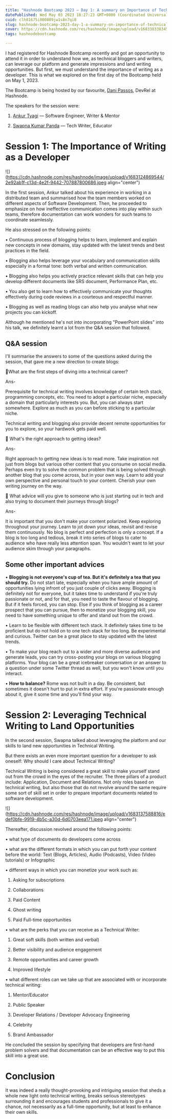 ```yaml
---
title: "Hashnode Bootcamp 2023 — Day 1: A summary on Importance of Technical Writing & its surrounding Opportunities"
datePublished: Wed May 03 2023 18:27:23 GMT+0000 (Coordinated Universal Time)
cuid: clh81675i000809jw1s8n7qi8
slug: hashnode-bootcamp-2023-day-1-a-summary-on-importance-of-technical-writing-its-surrounding-opportunities
cover: https://cdn.hashnode.com/res/hashnode/image/upload/v1683383383457/099de777-aa97-4870-aec3-7977622cf5b2.jpeg
tags: hashnodebootcamp

---
```


I had registered for Hashnode Bootcamp recently and got an opportunity to attend it in order to understand how we, as technical bloggers and writers, can leverage our platform and generate impressions and land writing opportunities. But first, we must understand the importance of writing as a developer. This is what we explored on the first day of the Bootcamp held on May 1, 2023.

The Bootcamp is being hosted by our favourite, [Dani Passos](https://twitter.com/danizeres?t=7bI7AWMA6zvHDAPibcbsPg&s=09), DevRel at Hashnode.

The speakers for the session were:

1. [Ankur Tyagi](https://twitter.com/TheAnkurTyagi?t=bjpw-F5-OQxEyJZsitUS1A&s=09) — Software Engineer, Writer & Mentor
    
2. [Swapna Kumar Panda](https://twitter.com/swapnakpanda?t=FN1rGJB9Teh2iNAlc46-8Q&s=09) — Tech Writer, Educator
    

# Session 1: The Importance of Writing as a Developer

![](https://cdn.hashnode.com/res/hashnode/image/upload/v1683124869544/2e92ab1f-c13d-4e2f-9442-707887800686.jpeg align="center")

In the first session, Ankur talked about his experience in working in a distributed team and summarised how the team members worked on different aspects of Software Development. Then, he proceeded to emphasize on how ineffective communication comes into play within such teams, therefore documentation can work wonders for such teams to coordinate seamlessly.

He also stressed on the following points:

• Continuous process of blogging helps to learn, implement and explain new concepts in new domains, stay updated with the latest trends and best practices in the field.

• Blogging also helps leverage your vocabulary and communication skills especially in a formal tone: both verbal and written communication.

• Blogging also helps you actively practice relevant skills that can help you develop different documents like SRS document, Performance Plan, etc.

• You also get to learn how to effectively communicate your thoughts effectively during code reviews in a courteous and respectful manner.

• Blogging as well as reading blogs can also help you analyse what new projects you can kickoff.

Although he mentioned he's not into incorporating "PowerPoint slides" into his talk, we definitely learnt a lot from the Q&A session that followed.

## Q&A session

I'll summarise the answers to some of the questions asked during the session, that gave me a new direction to create blogs:

🔹What are the first steps of diving into a technical career?

Ans-

Prerequisite for technical writing involves knowledge of certain tech stack, programming concepts, etc. You need to adopt a particular niche, especially a domain that particularly interests you. But, you can always start somewhere. Explore as much as you can before sticking to a particular niche.

Technical writing and blogging also provide decent remote opportunities for you to explore, so your hardwork gets paid well.

🔹 What's the right approach to getting ideas?

Ans-

Right approach to getting new ideas is to read more. Take inspiration not just from blogs but various other content that you consume on social media. Perhaps even try to solve the common problem that is being solved through another blog that you come across, but in your own way. Learn to add your own perspective and personal touch to your content. Cherish your own writing journey on the way.

🔹 What advice will you give to someone who is just starting out in tech and also trying to document their journeys through blogs?

Ans-

It is important that you don't make your content polarized. Keep exploring throughout your journey. Learn to jot down your ideas, revisit and revise them continuously. No blog is perfect and perfection is only a concept. If a blog is too long and tedious, break it into series of blogs to cater to audience who have really less attention span. You wouldn't want to let your audience skim through your paragraphs.

## Some other important advices

• **Blogging is not everyone's cup of tea. But it's definitely a tea that you should try.** Do not start late, especially when you have ample amount of opportunities lying infront of you just couple of clicks away. Blogging is definitely not for everyone, but it takes time to understand if you're truly passionate or not, and for that, you need to taste the flavour of blogging. But if it feels forced, you can stop. Else if you think of blogging as a career prospect that you can pursue, then to monetize your blogging skill, you need to have something unique to offer and stand out from the crowd.

• Learn to be flexible with different tech stack. It definitely takes time to be proficient but do not hold on to one tech stack for too long. Be experimental and curious. Twitter can be a great place to stay updated with the latest trends.

• To make your blog reach out to a wider and more diverse audience and generate leads, you can try cross-posting your blogs on various blogging platforms. Your blog can be a great icebreaker conversation or an answer to a question under some Twitter thread as well, but you won't know until you interact.

• **How to balance?** Rome was not built in a day. Be consistent, but sometimes it doesn't hurt to put in extra effort. If you're passionate enough about it, give it some time and you'll find your way.

# Session 2: Leveraging Technical Writing to Land Opportunities

In the second session, Swapna talked about leveraging the platform and our skills to land new opportunities in Technical Writing.

But there exists an even more important question for a developer to ask oneself: Why should I care about Technical Writing?

Technical Writing is being considered a great skill to make yourself stand out from the crowd in the eyes of the recruiter. The three pillars of a product include: Application, Document and Relations. Not only roles based on technical writing, but also those that do not revolve around the same require some sort of skill set in order to prepare important documents related to software development.

![](https://cdn.hashnode.com/res/hashnode/image/upload/v1683137588816/edef0bfe-9919-4b5c-a30d-6d0703eea171.jpeg align="center")

Thereafter, discussion revolved around the following points:

• what type of documents do developers come across

• what are the different formats in which you can put forth your content before the world: Text (Blogs, Articles), Audio (Podcasts), Video (Video tutorials) or Infographic

• different ways in which you can monetize your work such as:

1. Asking for subscriptions
    
2. Collaborations
    
3. Paid Content
    
4. Ghost writing
    
5. Paid Full-time opportunities
    

• what are the perks that you can receive as a Technical Writer:

1. Great soft skills (both written and verbal)
    
2. Better visibility and audience engagement
    
3. Remote opportunities and career growth
    
4. Improved lifestyle
    

• what different roles can we take up that are associated with or incorporate technical writing:

1. Mentor/Educator
    
2. Public Speaker
    
3. Developer Relations / Developer Advocacy Engineering
    
4. Celebrity
    
5. Brand Ambassador
    

He concluded the session by specifying that developers are first-hand problem solvers and that documentation can be an effective way to put this skill into a great use.

# Conclusion

It was indeed a really thought-provoking and intriguing session that sheds a whole new light onto technical writing, breaks serious stereotypes surrounding it and encourages students and professionals to give it a chance, not necessarily as a full-time opportunity, but at least to enhance their own skills.